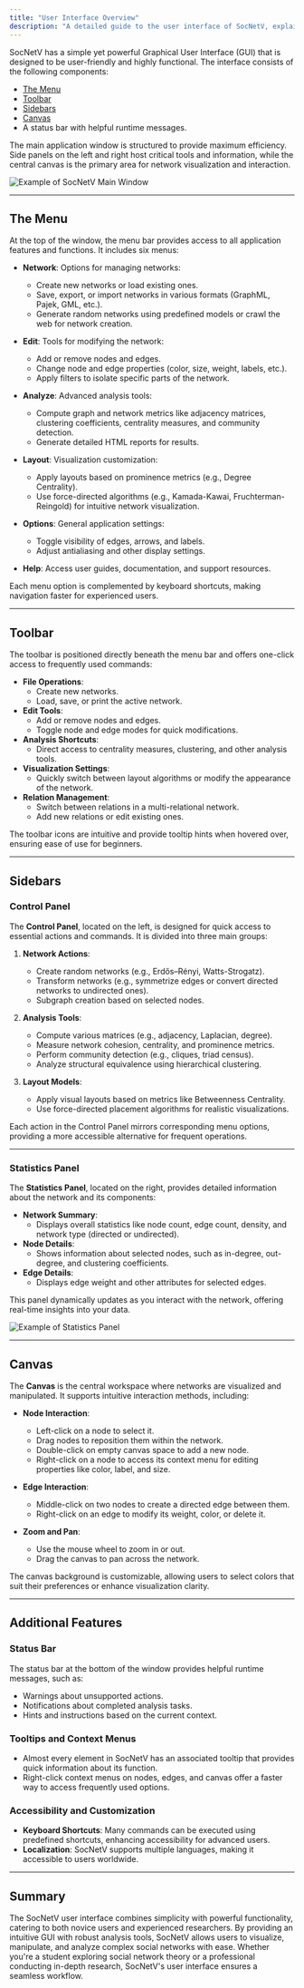 ```yaml
---
title: "User Interface Overview"
description: "A detailed guide to the user interface of SocNetV, explaining menus, toolbar, panels, and canvas interactions."
---
```


SocNetV has a simple yet powerful Graphical User Interface (GUI) that is designed to be user-friendly and highly functional. The interface consists of the following components:

- [The Menu](#themenu)
- [Toolbar](#toolbar)
- [Sidebars](#sidebars)
- [Canvas](#canvas)
- A status bar with helpful runtime messages.

The main application window is structured to provide maximum efficiency. Side panels on the left and right host critical tools and information, while the central canvas is the primary area for network visualization and interaction.

![Example of SocNetV Main Window](/data/uploads/screenshots/25/socnetv-25-131-actors-citation-Degree-Centrality-Radial-Node-size-color-Layout-outDegree-distribution.png)

---

## The Menu

At the top of the window, the menu bar provides access to all application features and functions. It includes six menus:

- **Network**: Options for managing networks:
  - Create new networks or load existing ones.
  - Save, export, or import networks in various formats (GraphML, Pajek, GML, etc.).
  - Generate random networks using predefined models or crawl the web for network creation.

- **Edit**: Tools for modifying the network:
  - Add or remove nodes and edges.
  - Change node and edge properties (color, size, weight, labels, etc.).
  - Apply filters to isolate specific parts of the network.

- **Analyze**: Advanced analysis tools:
  - Compute graph and network metrics like adjacency matrices, clustering coefficients, centrality measures, and community detection.
  - Generate detailed HTML reports for results.

- **Layout**: Visualization customization:
  - Apply layouts based on prominence metrics (e.g., Degree Centrality).
  - Use force-directed algorithms (e.g., Kamada-Kawai, Fruchterman-Reingold) for intuitive network visualization.

- **Options**: General application settings:
  - Toggle visibility of edges, arrows, and labels.
  - Adjust antialiasing and other display settings.

- **Help**: Access user guides, documentation, and support resources.

Each menu option is complemented by keyboard shortcuts, making navigation faster for experienced users.

---

## Toolbar

The toolbar is positioned directly beneath the menu bar and offers one-click access to frequently used commands:

- **File Operations**:
  - Create new networks.
  - Load, save, or print the active network.
- **Edit Tools**:
  - Add or remove nodes and edges.
  - Toggle node and edge modes for quick modifications.
- **Analysis Shortcuts**:
  - Direct access to centrality measures, clustering, and other analysis tools.
- **Visualization Settings**:
  - Quickly switch between layout algorithms or modify the appearance of the network.
- **Relation Management**:
  - Switch between relations in a multi-relational network.
  - Add new relations or edit existing ones.

The toolbar icons are intuitive and provide tooltip hints when hovered over, ensuring ease of use for beginners.

---

## Sidebars

### Control Panel

The **Control Panel**, located on the left, is designed for quick access to essential actions and commands. It is divided into three main groups:

1. **Network Actions**:
   - Create random networks (e.g., Erdős–Rényi, Watts-Strogatz).
   - Transform networks (e.g., symmetrize edges or convert directed networks to undirected ones).
   - Subgraph creation based on selected nodes.

2. **Analysis Tools**:
   - Compute various matrices (e.g., adjacency, Laplacian, degree).
   - Measure network cohesion, centrality, and prominence metrics.
   - Perform community detection (e.g., cliques, triad census).
   - Analyze structural equivalence using hierarchical clustering.

3. **Layout Models**:
   - Apply visual layouts based on metrics like Betweenness Centrality.
   - Use force-directed placement algorithms for realistic visualizations.

Each action in the Control Panel mirrors corresponding menu options, providing a more accessible alternative for frequent operations.

---

### Statistics Panel

The **Statistics Panel**, located on the right, provides detailed information about the network and its components:

- **Network Summary**:
  - Displays overall statistics like node count, edge count, density, and network type (directed or undirected).
- **Node Details**:
  - Shows information about selected nodes, such as in-degree, out-degree, and clustering coefficients.
- **Edge Details**:
  - Displays edge weight and other attributes for selected edges.

This panel dynamically updates as you interact with the network, offering real-time insights into your data.

![Example of Statistics Panel](/data/uploads/screenshots/25/socnetv-25-65-actors-KW-BC-levels.png)

---

## Canvas

The **Canvas** is the central workspace where networks are visualized and manipulated. It supports intuitive interaction methods, including:

- **Node Interaction**:
  - Left-click on a node to select it.
  - Drag nodes to reposition them within the network.
  - Double-click on empty canvas space to add a new node.
  - Right-click on a node to access its context menu for editing properties like color, label, and size.

- **Edge Interaction**:
  - Middle-click on two nodes to create a directed edge between them.
  - Right-click on an edge to modify its weight, color, or delete it.

- **Zoom and Pan**:
  - Use the mouse wheel to zoom in or out.
  - Drag the canvas to pan across the network.

The canvas background is customizable, allowing users to select colors that suit their preferences or enhance visualization clarity.

---

## Additional Features

### Status Bar

The status bar at the bottom of the window provides helpful runtime messages, such as:

- Warnings about unsupported actions.
- Notifications about completed analysis tasks.
- Hints and instructions based on the current context.

### Tooltips and Context Menus

- Almost every element in SocNetV has an associated tooltip that provides quick information about its function.
- Right-click context menus on nodes, edges, and canvas offer a faster way to access frequently used options.

### Accessibility and Customization

- **Keyboard Shortcuts**: Many commands can be executed using predefined shortcuts, enhancing accessibility for advanced users.
- **Localization**: SocNetV supports multiple languages, making it accessible to users worldwide.

---

## Summary

The SocNetV user interface combines simplicity with powerful functionality, catering to both novice users and experienced researchers. By providing an intuitive GUI with robust analysis tools, SocNetV allows users to visualize, manipulate, and analyze complex social networks with ease. Whether you're a student exploring social network theory or a professional conducting in-depth research, SocNetV's user interface ensures a seamless workflow.
